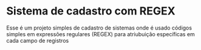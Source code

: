 # Sistema de cadastro com REGEX
Esse é um projeto simples de cadastro de sistemas onde é usado códigos simples em expressões regulares (REGEX) para atriubuição específicas em cada campo de registros
